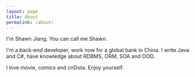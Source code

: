 ```yaml
---
layout: page
title: About
permalink: /about/
---
```


I'm Shawn Jiang. You can call me Shawn. 

I'm a back-end developer, work now for a global bank in China. I write Java and C#, have knowledge about RDBMS, ORM, SOA and OOD.

I love movie, comics and cnDota. Enjoy yourself. 

